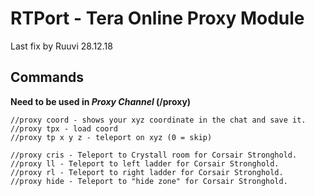 # RTPort - Tera Online Proxy Module
Last fix by Ruuvi 28.12.18

## Commands
**Need to be used in _Proxy Channel_ (/proxy)**
```
//proxy coord - shows your xyz coordinate in the chat and save it.
//proxy tpx - load coord
//proxy tp x y z - teleport on xyz (0 = skip)

//proxy cris - Teleport to Crystall room for Corsair Stronghold.
//proxy ll - Teleport to left ladder for Corsair Stronghold.
//proxy rl - Teleport to right ladder for Corsair Stronghold.
//proxy hide - Teleport to "hide zone" for Corsair Stronghold.
